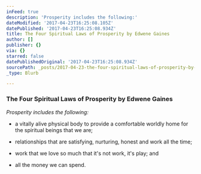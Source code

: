 ```yaml
---
inFeed: true
description: 'Prosperity includes the following:'
dateModified: '2017-04-23T16:25:08.105Z'
datePublished: '2017-04-23T16:25:08.934Z'
title: The Four Spiritual Laws of Prosperity by Edwene Gaines
author: []
publisher: {}
via: {}
starred: false
datePublishedOriginal: '2017-04-23T16:25:08.934Z'
sourcePath: _posts/2017-04-23-the-four-spiritual-laws-of-prosperity-by-edwene-gaines.md
_type: Blurb

---
```

### The Four Spiritual Laws of Prosperity by Edwene Gaines

_Prosperity includes the following:_

- a vitally alive physical body to provide a comfortable worldly home for the spiritual beings that we are;

- relationships that are satisfying, nurturing, honest and work all the time; 

- work that we love so much that it's not work, it's play; and

- all the money we can spend.